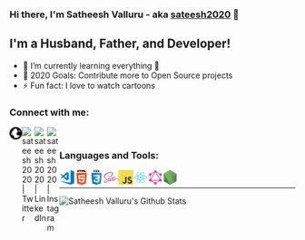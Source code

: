 ### Hi there, I'm Satheesh Valluru - aka [sateesh2020][website] 👋

## I'm a Husband, Father, and Developer!
- 🌱 I’m currently learning everything 🤣
- 🥅 2020 Goals: Contribute more to Open Source projects
- ⚡ Fun fact: I love to watch cartoons

### Connect with me:

[<img align="left" alt="sateesh2020" width="22px" src="https://raw.githubusercontent.com/iconic/open-iconic/master/svg/globe.svg" />][website]
[<img align="left" alt="sateesh2020 | Twitter" width="22px" src="https://cdn.jsdelivr.net/npm/simple-icons@v3/icons/twitter.svg" />][twitter]
[<img align="left" alt="sateesh2020 | LinkedIn" width="22px" src="https://cdn.jsdelivr.net/npm/simple-icons@v3/icons/linkedin.svg" />][linkedin]
[<img align="left" alt="sateesh2020 | Instagram" width="22px" src="https://cdn.jsdelivr.net/npm/simple-icons@v3/icons/instagram.svg" />][instagram]

<br />

### Languages and Tools:

<img align="left" alt="Visual Studio Code" width="26px" src="https://raw.githubusercontent.com/github/explore/80688e429a7d4ef2fca1e82350fe8e3517d3494d/topics/visual-studio-code/visual-studio-code.png" />
<img align="left" alt="HTML5" width="26px" src="https://raw.githubusercontent.com/github/explore/80688e429a7d4ef2fca1e82350fe8e3517d3494d/topics/html/html.png" />
<img align="left" alt="CSS3" width="26px" src="https://raw.githubusercontent.com/github/explore/80688e429a7d4ef2fca1e82350fe8e3517d3494d/topics/css/css.png" />
<img align="left" alt="Sass" width="26px" src="https://raw.githubusercontent.com/github/explore/80688e429a7d4ef2fca1e82350fe8e3517d3494d/topics/sass/sass.png" />
<img align="left" alt="JavaScript" width="26px" src="https://raw.githubusercontent.com/github/explore/80688e429a7d4ef2fca1e82350fe8e3517d3494d/topics/javascript/javascript.png" />
<img align="left" alt="React" width="26px" src="https://raw.githubusercontent.com/github/explore/80688e429a7d4ef2fca1e82350fe8e3517d3494d/topics/react/react.png" />
<img align="left" alt="GraphQL" width="26px" src="https://raw.githubusercontent.com/github/explore/80688e429a7d4ef2fca1e82350fe8e3517d3494d/topics/graphql/graphql.png" />
<img align="left" alt="Node.js" width="26px" src="https://raw.githubusercontent.com/github/explore/80688e429a7d4ef2fca1e82350fe8e3517d3494d/topics/nodejs/nodejs.png" />

<br />

---

<img align="left" alt="Satheesh Valluru's Github Stats" src="https://github-readme-stats.vercel.app/api?username=sateesh2020&show_icons=true&hide_border=true" />

[website]: https://sateesh2020.github.io
[twitter]: https://twitter.com/SmartSateesh
[instagram]: https://www.instagram.com/satheeshsmart9
[linkedin]: https://www.linkedin.com/in/satheeshvalluru/

